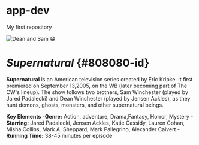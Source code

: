 # app-dev
My first repository

![Dean and Sam ](https://tinyurl.com/h8bx4jet) :grin:

# ***Supernatural*** {#808080-id}

 **Supernatural** is an American  television series created by Eric  Kripke. It first premiered on  September 13,2005, on the WB (later  becoming part of The CW's lineup). The  show follows two brothers, Sam  Winchester (played by Jared Padalecki)  and Dean Winchester (played by Jensen  Ackles), as they hunt demons, ghosts,  monsters, and other supernatural  beings. 

**Key Elements**
-**Genre:** Action, adventure, Drama,Fantasy, Horror, Mystery 
-**Starring:** Jared Padalecki, Jensen Ackles, Katie Cassidy, Lauren Cohan, Misha Collins, Mark A. Sheppard, Mark Pallegrino, Alexander Calvert
-**Running Time:** 38-45 minutes per episode

